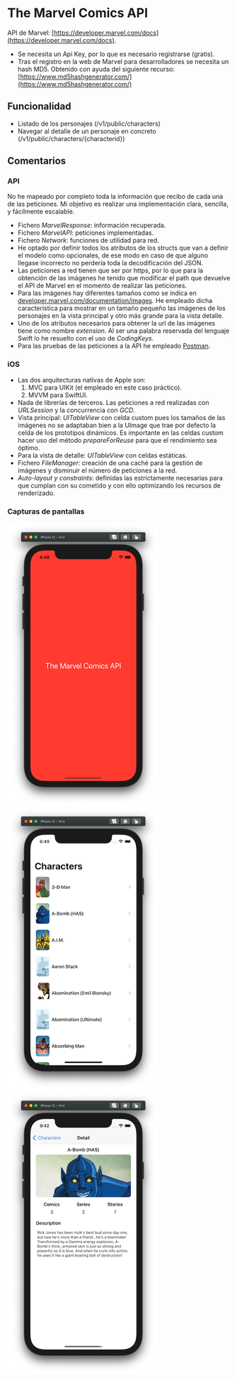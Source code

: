 # The Marvel Comics API

API de Marvel: [https://developer.marvel.com/docs](https://developer.marvel.com/docs).

- Se necesita un Api Key, por lo que es necesario registrarse (gratis).
- Tras el registro en la web de Marvel para desarrolladores se necesita un hash MD5. Obtenido con ayuda del siguiente recurso: [https://www.md5hashgenerator.com/](https://www.md5hashgenerator.com/)

## Funcionalidad

- Listado de los personajes (/v1/public/characters)
- Navegar al detalle de un personaje en concreto (/v1/public/characters/{characterid})

## Comentarios

### API

No he mapeado por completo toda la información que recibo de cada una de las peticiones. Mi objetivo es realizar una implementación clara, sencilla, y fácilmente escalable.

- Fichero *MarvelResponse*: información recuperada.
- Fichero *MarvelAPI*: peticiones implementadas.
- Fichero *Network*: funciones de utilidad para red.
- He optado por definir todos los atributos de los structs que van a definir el modelo como opcionales, de ese modo en caso de que alguno llegase incorrecto no perdería toda la decodificación del JSON.
- Las peticiones a red tienen que ser por https, por lo que para la obtención de las imágenes he tenido que modificar el path que devuelve el API de Marvel en el momento de realizar las peticiones.
- Para las imágenes hay diferentes tamaños como se indica en [developer.marvel.com/documentation/images](https://developer.marvel.com/documentation/images). He empleado dicha característica para mostrar en un tamaño pequeño las imágenes de los personajes en la vista principal y otro más grande para la vista detalle.
- Uno de los atributos necesarios para obtener la url de las imágenes tiene como nombre *extension*. Al ser una palabra reservada del lenguaje Swift lo he resuelto con el uso de *CodingKeys*.
- Para las pruebas de las peticiones a la API he empleado [Postman](https://www.postman.com/).

### iOS

- Las dos arquitecturas nativas de Apple son:
	1. MVC para UIKit (el empleado en este caso práctico).
	2. MVVM para SwiftUI.
-  Nada de librerías de terceros. Las peticiones a red realizadas con *URLSession* y la concurrencia con *GCD*.
- Vista principal: *UITableView* con celda custom pues los tamaños de las imágenes no se adaptaban bien a la UImage que trae por defecto la celda de los prototipos dinámicos. Es importante en las celdas custom hacer uso del método *prepareForReuse* para que el rendimiento sea óptimo.
- Para la vista de detalle: *UITableView* con celdas estáticas.
- Fichero *FileManager*: creación de una caché para la gestión de imágenes y disminuir el número de peticiones a la red.
- *Auto-layout y constraints*: definidas las estríctamente necesarias para que cumplan con su cometido y con ello optimizando los recursos de renderizado.

### Capturas de pantallas

![splash](./screenshots/splash.png "Splash")
![characters](./screenshots/characters.png "Characters")
![detailCharacter](./screenshots/detailCharacter.png "Detail character")


